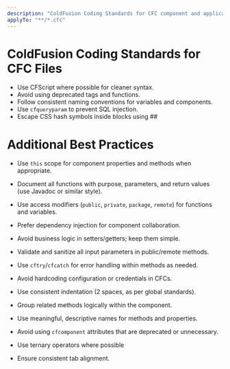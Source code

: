 ```yaml
---
description: "ColdFusion Coding Standards for CFC component and application patterns"
applyTo: "**/*.cfc"
---
```


# ColdFusion Coding Standards for CFC Files

- Use CFScript where possible for cleaner syntax.
- Avoid using deprecated tags and functions.
- Follow consistent naming conventions for variables and components.
- Use `cfqueryparam` to prevent SQL injection.
- Escape CSS hash symbols inside <cfoutput> blocks using ##

# Additional Best Practices

- Use `this` scope for component properties and methods when appropriate.
- Document all functions with purpose, parameters, and return values (use Javadoc or similar style).
- Use access modifiers (`public`, `private`, `package`, `remote`) for functions and variables.
- Prefer dependency injection for component collaboration.
- Avoid business logic in setters/getters; keep them simple.
- Validate and sanitize all input parameters in public/remote methods.
- Use `cftry`/`cfcatch` for error handling within methods as needed.
- Avoid hardcoding configuration or credentials in CFCs.
- Use consistent indentation (2 spaces, as per global standards).
- Group related methods logically within the component.
- Use meaningful, descriptive names for methods and properties.
- Avoid using `cfcomponent` attributes that are deprecated or unnecessary.

- Use ternary operators where possible
- Ensure consistent tab alignment.
